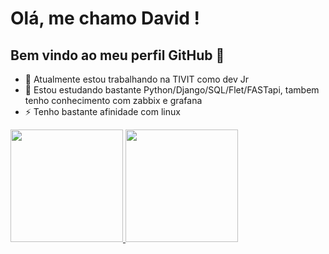 # Olá, me chamo David !

## Bem vindo ao meu perfil GitHub 👋
<!--
**DavidAndersonAR/DavidAndersonAR** is a ✨ _special_ ✨ repository because its `README.md` (this file) appears on your GitHub profile.

Here are some ideas to get you started:

- 🔭 I’m currently working on ...
- 🌱 I’m currently learning ...
- 👯 I’m looking to collaborate on ...
- 🤔 I’m looking for help with ...
- 💬 Ask me about ...
- 📫 How to reach me: ...
- 😄 Pronouns: ...
- ⚡ Fun fact: ...
-->

- 🔭 Atualmente estou trabalhando na TIVIT como dev Jr
- 🌱 Estou estudando bastante Python/Django/SQL/Flet/FASTapi, tambem tenho conhecimento com zabbix e grafana
- ⚡ Tenho bastante afinidade com linux

<div>
<a href="https://github.com/DavidAndersonAR">
  
<img loading="lazy" height="180em" src="https://github-readme-stats.vercel.app/api/top-langs/?username=DavidAndersonAR&layout=compact&langs_count=7&theme=dracula"/>
  
<img loading="lazy" height="180em" src="https://github-readme-stats.vercel.app/api?username=DavidAndersonAR&show_icons=true&theme=dracula&include_all_commits=true&count_private=true"/>

</div>
